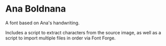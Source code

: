 # Ana Boldnana

A font based on Ana's handwriting.

Includes a script to extract characters from the source image, as well as a script to import multiple files in order via Font Forge.
